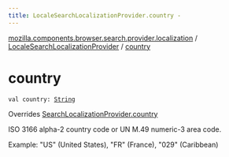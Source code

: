 ```yaml
---
title: LocaleSearchLocalizationProvider.country - 
---
```


[mozilla.components.browser.search.provider.localization](../index.html) / [LocaleSearchLocalizationProvider](index.html) / [country](./country.html)

# country

`val country: `[`String`](https://kotlinlang.org/api/latest/jvm/stdlib/kotlin/-string/index.html)

Overrides [SearchLocalizationProvider.country](../-search-localization-provider/country.html)

ISO 3166 alpha-2 country code or UN M.49 numeric-3 area code.

Example: "US" (United States), "FR" (France), "029" (Caribbean)

